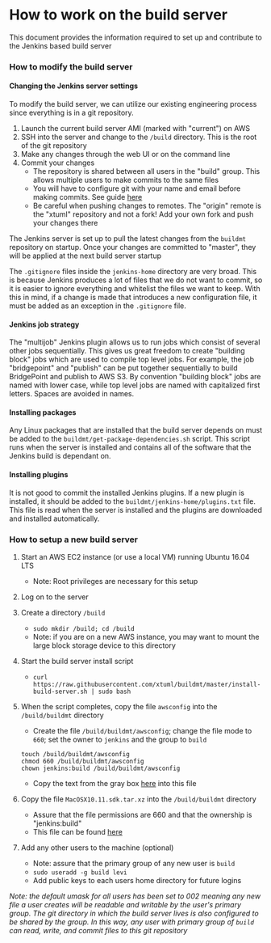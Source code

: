 # How to work on the build server

This document provides the information required to set up and contribute to the
Jenkins based build server

### How to modify the build server

#### Changing the Jenkins server settings

To modify the build server, we can utilize our existing engineering process
since everything is in a git repository.

1. Launch the current build server AMI (marked with "current") on AWS  
2. SSH into the server and change to the `/build` directory. This is the root of
the git repository  
3. Make any changes through the web UI or on the command line  
4. Commit your changes  
    * The repository is shared between all users in the "build" group. This
      allows multiple users to make commits to the same files  
    * You will have to configure git with your name and email before making
      commits. See guide [here](https://git-scm.com/book/en/v2/Getting-Started-First-Time-Git-Setup)  
    * Be careful when pushing changes to remotes. The "origin" remote is the
      "xtuml" repository and not a fork! Add your own fork and push your changes
      there  

The Jenkins server is set up to pull the latest changes from the `buildmt`
repository on startup. Once your changes are committed to "master", they will be
applied at the next build server startup

The `.gitignore` files inside the `jenkins-home` directory are very broad. This
is because Jenkins produces a lot of files that we do not want to commit, so it
is easier to ignore everything and whitelist the files we want to keep. With
this in mind, if a change is made that introduces a new configuration file, it
must be added as an exception in the `.gitignore` file.

#### Jenkins job strategy

The "multijob" Jenkins plugin allows us to run jobs which consist of several
other jobs sequentially. This gives us great freedom to create "building block"
jobs which are used to compile top level jobs. For example, the job
"bridgepoint" and "publish" can be put together sequentially to build
BridgePoint and publish to AWS S3. By convention "building block" jobs are named
with lower case, while top level jobs are named with capitalized first letters.
Spaces are avoided in names.

#### Installing packages

Any Linux packages that are installed that the build server depends on must be
added to the `buildmt/get-package-dependencies.sh` script. This script runs when
the server is installed and contains all of the software that the Jenkins build
is dependant on.

#### Installing plugins

It is not good to commit the installed Jenkins plugins. If a new plugin is
installed, it should be added to the `buildmt/jenkins-home/plugins.txt` file.
This file is read when the server is installed and the plugins are downloaded
and installed automatically.

### How to setup a new build server

1. Start an AWS EC2 instance (or use a local VM) running Ubuntu 16.04 LTS  
   * Note: Root privileges are necessary for this setup
2. Log on to the server  
3. Create a directory `/build`  
    * `sudo mkdir /build; cd /build`  
    * Note: if you are on a new AWS instance, you may want to mount the large
      block storage device to this directory  
4. Start the build server install script  
    * `curl https://raw.githubusercontent.com/xtuml/buildmt/master/install-build-server.sh | sudo bash`  
5. When the script completes, copy the file `awsconfig` into the
   `/build/buildmt` directory  

    * Create the file `/build/buildmt/awsconfig`; change the file mode to `660`;
      set the owner to `jenkins` and the group to `build`  
    ```
    touch /build/buildmt/awsconfig
    chmod 660 /build/buildmt/awsconfig
    chown jenkins:build /build/buildmt/awsconfig
    ```
    * Copy the text from the gray box [here](https://docs.google.com/document/d/16iUguxC3uT20UgSO9YvkeP_wm-7pdiRNzZ6cdTt5iO8/edit) into this file  
6. Copy the file `MacOSX10.11.sdk.tar.xz` into the `/build/buildmt` directory  
    * Assure that the file permissions are 660 and that the ownership is
      "jenkins:build"  
    * This file can be found [here](https://drive.google.com/a/roxsoftware.com/file/d/0B698ZDpSSasPNHdMRnBzWGJFYWc/view?usp=sharing)  
7. Add any other users to the machine (optional)  
    * Note: assure that the primary group of any new user is `build`  
    * `sudo useradd -g build levi`  
    * Add public keys to each users home directory for future logins  

_Note: the default umask for all users has been set to 002 meaning any new file
a user creates will be readable and writable by the user's primary group. The
git directory in which the build server lives is also configured to be shared by
the group. In this way, any user with primary group of `build` can read, write,
and commit files to this git repository_
